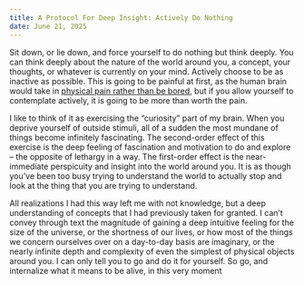 ```yaml
---
title: A Protocol For Deep Insight: Actively Do Nothing
date: June 21, 2025
---
```


Sit down, or lie down, and force yourself to do nothing but think deeply. You can think deeply about the nature of the world around you, a concept, your thoughts, or whatever is currently on your mind. Actively choose to be as inactive as possible. This is going to be painful at first, as the human brain would take in [physical pain rather than be bored](https://www.science.org/doi/10.1126/science.1250830?url_ver=Z39.88-2003&rfr_id=ori:rid:crossref.org&rfr_dat=cr_pub%20%200pubmed), but if you allow yourself to contemplate actively, it is going to be more than worth the pain.

I like to think of it as exercising the “curiosity” part of my brain. When you deprive yourself of outside stimuli, all of a sudden the most mundane of things become infinitely fascinating. The second-order effect of this exercise is the deep feeling of fascination and motivation to do and explore – the opposite of lethargy in a way. The first-order effect is the near-immediate perspicuity and insight into the world around you. It is as though you’ve been too busy trying to understand the world to actually stop and look at the thing that you are trying to understand.

All realizations I had this way left me with not knowledge, but a deep understanding of concepts that I had previously taken for granted. I can’t convey through text the magnitude of gaining a deep intuitive feeling for the size of the universe, or the shortness of our lives, or how most of the things we concern ourselves over on a day-to-day basis are imaginary, or the nearly infinite depth and complexity of even the simplest of physical objects around you. I can only tell you to go and do it for yourself. So go, and internalize what it means to be alive, in this very moment